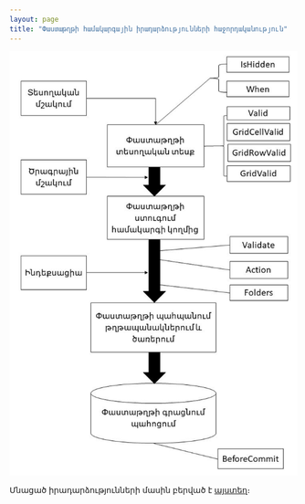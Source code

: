 ```yaml
---
layout: page
title: "Փաստաթղթի համակարգային իրադարձությունների հաջորդականություն"
---
```


![Document events](../../../IMAGES/Events_Sequence.jpg)

Մնացած իրադարձությունների մասին բերված է [այստեղ](DocEvents.md)։
